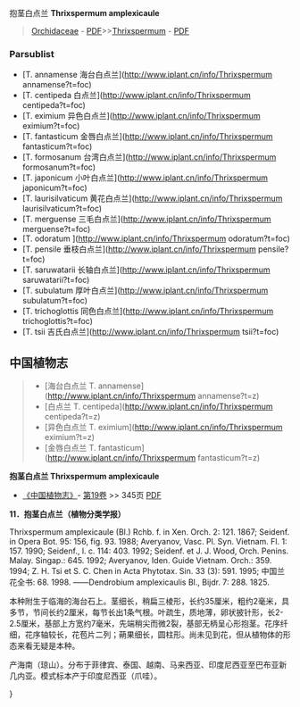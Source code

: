 抱茎白点兰 **Thrixspermum amplexicaule**

> [Orchidaceae](http://www.iplant.cn/info/Orchidaceae?t=foc) - [PDF](http://www.iplant.cn/foc/pdf/Orchidaceae.pdf)>>[Thrixspermum](http://www.iplant.cn/info/Thrixspermum?t=foc) - [PDF](http://www.iplant.cn/foc/pdf/Thrixspermum.pdf)

### Parsublist

* [T.  annamense  海台白点兰](http://www.iplant.cn/info/Thrixspermum annamense?t=foc)
* [T.  centipeda  白点兰](http://www.iplant.cn/info/Thrixspermum centipeda?t=foc)
* [T.  eximium  异色白点兰](http://www.iplant.cn/info/Thrixspermum eximium?t=foc)
* [T.  fantasticum  金唇白点兰](http://www.iplant.cn/info/Thrixspermum fantasticum?t=foc)
* [T.  formosanum  台湾白点兰](http://www.iplant.cn/info/Thrixspermum formosanum?t=foc)
* [T.  japonicum  小叶白点兰](http://www.iplant.cn/info/Thrixspermum japonicum?t=foc)
* [T.  laurisilvaticum  黄花白点兰](http://www.iplant.cn/info/Thrixspermum laurisilvaticum?t=foc)
* [T.  merguense  三毛白点兰](http://www.iplant.cn/info/Thrixspermum merguense?t=foc)
* [T.  odoratum  ](http://www.iplant.cn/info/Thrixspermum odoratum?t=foc)
* [T.  pensile  垂枝白点兰](http://www.iplant.cn/info/Thrixspermum pensile?t=foc)
* [T.  saruwatarii  长轴白点兰](http://www.iplant.cn/info/Thrixspermum saruwatarii?t=foc)
* [T.  subulatum  厚叶白点兰](http://www.iplant.cn/info/Thrixspermum subulatum?t=foc)
* [T.  trichoglottis  同色白点兰](http://www.iplant.cn/info/Thrixspermum trichoglottis?t=foc)
* [T.  tsii  吉氏白点兰](http://www.iplant.cn/info/Thrixspermum tsii?t=foc)

## 中国植物志

> * [海台白点兰  T.  annamense](http://www.iplant.cn/info/Thrixspermum annamense?t=z)
> * [白点兰  T.  centipeda](http://www.iplant.cn/info/Thrixspermum centipeda?t=z)
> * [异色白点兰  T.  eximium](http://www.iplant.cn/info/Thrixspermum eximium?t=z)
> * [金唇白点兰  T.  fantasticum](http://www.iplant.cn/info/Thrixspermum fantasticum?t=z)

**抱茎白点兰 Thrixspermum amplexicaule**

* [《中国植物志》](http://www.iplant.cn/frps)- [第19卷](http://www.iplant.cn/frps/vol/19) >> 345页 [PDF](http://www.iplant.cn/frps/pdf/19/345.pdf)

**11．抱茎白点兰（植物分类学报）**

Thrixspermum amplexicaule (Bl.) Rchb. f. in Xen. Orch. 2: 121. 1867; Seidenf. in Opera Bot. 95: 156, fig. 93. 1988; Averyanov, Vasc. Pl. Syn. Vietnam. Fl. 1: 157. 1990; Seidenf., l. c. 114: 403. 1992; Seidenf. et J. J. Wood, Orch. Penins. Malay. Singap.: 645. 1992; Averyanov, Iden. Guide Vietnam. Orch.: 359. 1994; Z. H. Tsi et S. C. Chen in Acta Phytotax. Sin. 33 (3): 591. 1995; 中国兰花全书: 68. 1998. ——Dendrobium amplexicaulis Bl., Bijdr. 7: 288. 1825.

本种附生于临海的海台石上。茎细长，稍扁三棱形，长约35厘米，粗约2毫米，具多节，节间长约2厘米，每节长出1条气根。叶疏生，质地薄，卵状披针形，长2-2.5厘米，基部上方宽约7毫米，先端稍尖而微2裂，基部无柄呈心形抱茎。花序纤细，花序轴较长，花苞片二列；蒴果细长，圆柱形。尚未见到花，但从植物体的形态来看无疑是本种。

产海南（琼山）。分布于菲律宾、泰国、越南、马来西亚、印度尼西亚至巴布亚新几内亚。模式标本产于印度尼西亚（爪哇）。

}
